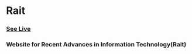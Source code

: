 # Rait 
<a href="https://rait.vercel.app"><h3> See Live</h3> </a>
### Website for Recent Advances in Information Technology(Rait)

